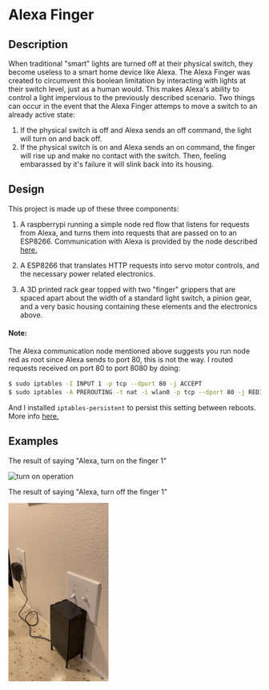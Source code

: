 # Alexa Finger
## Description
When traditional "smart" lights are turned off at their physical switch, they become useless to a smart home device like Alexa. The Alexa Finger was created to circumvent this boolean limitation by interacting with lights at their switch level, just as a human would. This makes Alexa's ability to control a light impervious to the previously described scenario. Two things can occur in the event that the Alexa Finger attemps to move a switch to an already active state:

1. If the physical switch is off and Alexa sends an off command, the light will turn on and back off.
2. If the physical switch is on and Alexa sends an on command, the finger will rise up and make no contact with the switch. Then, feeling embarassed by it's failure it will slink back into its housing.

## Design
This project is made up of these three components:

1. A raspberrypi running a simple node red flow that listens for requests from Alexa, and turns them into requests that are passed on to an ESP8266. Communication with Alexa is provided by the node described [here.](https://flows.nodered.org/node/node-red-contrib-amazon-echo)

2. A ESP8266 that translates HTTP requests into servo motor controls, and the necessary power related electronics.

3. A 3D printed rack gear topped with two "finger" grippers that are spaced apart about the width of a standard light switch, a pinion gear, and a very basic housing containing these elements and the electronics above.

#### Note:
The Alexa communication node mentioned above suggests you run node red as root since Alexa sends to port 80, this is not the way. I routed requests received on port 80 to port 8080 by doing:

```bash
$ sudo iptables -I INPUT 1 -p tcp --dport 80 -j ACCEPT
$ sudo iptables -A PREROUTING -t nat -i wlan0 -p tcp --dport 80 -j REDIRECT --to-port 8080
```
And I installed `iptables-persistent` to persist this setting between reboots. More info [here.](https://linuxconfig.org/how-to-make-iptables-rules-persistent-after-reboot-on-linux)

## Examples
The result of saying "Alexa, turn on the finger 1"

<img src="./images/TurnOn.GIF" alt="turn on operation" width="200"/>

The result of saying "Alexa, turn off the finger 1"

<img src="./images/TurnOff.GIF" alt="turn off operation" width="200"/>
